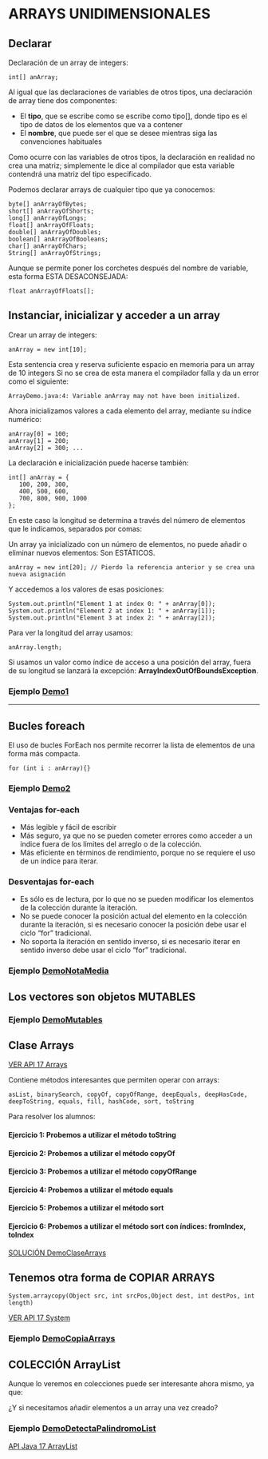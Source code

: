 # ARRAYS UNIDIMENSIONALES

## Declarar
Declaración de un array de integers:

    int[] anArray;

Al igual que las declaraciones de variables de otros tipos, una declaración de array tiene dos componentes:
- El **tipo**, que se escribe como se escribe como tipo[], donde tipo es el tipo de datos de los elementos que va a 
  contener
- El **nombre**, que puede ser el que se desee mientras siga las convenciones habituales
 
Como ocurre con las variables de otros tipos, la declaración en realidad no crea una matriz; simplemente le dice al compilador que esta variable contendrá una matriz del tipo especificado.

Podemos declarar arrays de cualquier tipo que ya conocemos:

    byte[] anArrayOfBytes;
    short[] anArrayOfShorts;
    long[] anArrayOfLongs;
    float[] anArrayOfFloats;
    double[] anArrayOfDoubles;
    boolean[] anArrayOfBooleans;
    char[] anArrayOfChars;
    String[] anArrayOfStrings;

Aunque se permite poner los corchetes después del nombre de variable, esta forma ESTA DESACONSEJADA:

    float anArrayOfFloats[];

## Instanciar, inicializar y acceder a un array

Crear un array de integers:

    anArray = new int[10];

Esta sentencia crea y reserva suficiente espacio en memoria para un array de 10 integers
Si no se crea de esta manera el compilador falla y da un error como el siguiente:

    ArrayDemo.java:4: Variable anArray may not have been initialized.

Ahora inicializamos valores a cada elemento del array, mediante su índice numérico:

    anArray[0] = 100; 
    anArray[1] = 200; 
    anArray[2] = 300; ...

La declaración e inicialización puede hacerse también: 

    int[] anArray = {
       100, 200, 300,
       400, 500, 600,
       700, 800, 900, 1000
    };
En este caso la longitud se determina a través del número de elementos que le indicamos, separados por comas:

Un array ya inicializado con un número de elementos, no puede añadir o eliminar nuevos elementos: Son ESTÁTICOS.

    anArray = new int[20]; // Pierdo la referencia anterior y se crea una nueva asignación


Y accedemos a los valores de esas posiciones:

    System.out.println("Element 1 at index 0: " + anArray[0]);
    System.out.println("Element 2 at index 1: " + anArray[1]);
    System.out.println("Element 3 at index 2: " + anArray[2]);

Para ver la longitud del array usamos:

    anArray.length;

Si usamos un valor como índice de acceso a una posición del array, fuera de su longitud se lanzará la excepción: 
__ArrayIndexOutOfBoundsException__.

### Ejemplo [Demo1](ArraysDemo.java)

---

## Bucles foreach
El uso de bucles ForEach nos permite recorrer la lista de elementos de una forma más compacta.

    for (int i : anArray){}

### Ejemplo [Demo2](ArraysDemo.java)


### Ventajas for-each
- Más legible y fácil de escribir
- Más seguro, ya que no se pueden cometer errores como acceder a un índice fuera de los límites del arreglo o 
  de la colección.
- Más eficiente en términos de rendimiento, porque no se requiere el uso de un índice para iterar.

### Desventajas for-each
- Es sólo es de lectura, por lo que no se pueden modificar los elementos de la colección durante la iteración.
- No se puede conocer la posición actual del elemento en la colección durante la iteración, si es necesario conocer 
  la posición debe usar el ciclo “for” tradicional.
- No soporta la iteración en sentido inverso, si es necesario iterar en sentido inverso debe usar el ciclo “for” 
  tradicional.

### Ejemplo [DemoNotaMedia](DemoNotaMedia.java)

## Los vectores son objetos MUTABLES

### Ejemplo [DemoMutables](DemoMutables.java)

## Clase Arrays

[VER API 17 Arrays](https://docs.oracle.com/en/java/javase/17/docs/api/java.base/java/util/Arrays.html)
 
Contiene métodos interesantes que permiten operar con arrays: 

    asList, binarySearch, copyOf, copyOfRange, deepEquals, deepHasCode, 
    deepToString, equals, fill, hashCode, sort, toString

Para resolver los alumnos:
#### Ejercicio 1: Probemos a utilizar el método toString
#### Ejercicio 2: Probemos a utilizar el método copyOf
#### Ejercicio 3: Probemos a utilizar el método copyOfRange
#### Ejercicio 4: Probemos a utilizar el método equals
#### Ejercicio 5: Probemos a utilizar el método sort
#### Ejercicio 6: Probemos a utilizar el método sort con índices: fromIndex, toIndex

[SOLUCIÓN DemoClaseArrays](DemoClaseArrays.java)

## Tenemos otra forma de COPIAR ARRAYS

    System.arraycopy(Object src, int srcPos,Object dest, int destPos, int length)

[VER API 17 System](https://docs.oracle.com/en/java/javase/17/docs/api/java.base/java/lang/System.html#arraycopy
(java.lang.Object,int,java.lang.Object,int,int))

### Ejemplo [DemoCopiaArrays](DemoCopiaArrays.java)

## COLECCIÓN ArrayList
Aunque lo veremos en colecciones puede ser interesante ahora mismo, ya que:

¿Y si necesitamos añadir elementos a un array una vez creado?
### Ejemplo [DemoDetectaPalindromoList](DemoDetectaPalindromo2.java)

[API Java 17 ArrayList](https://docs.oracle.com/en/java/javase/17/docs/api/java.base/java/util/ArrayList.html)
